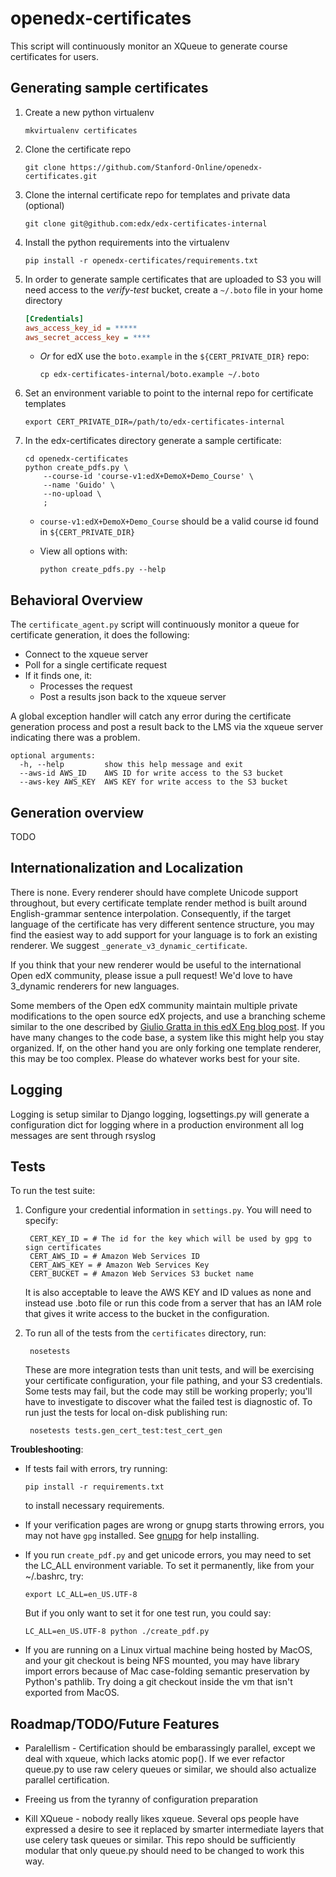 # openedx-certificates

This script will continuously monitor an XQueue to generate course
certificates for users.


Generating sample certificates
-------------------------

1. Create a new python virtualenv 
    ```shell
    mkvirtualenv certificates
    ```

2. Clone the certificate repo 
    ```shell
    git clone https://github.com/Stanford-Online/openedx-certificates.git
    ```

3. Clone the internal certificate repo for templates and private data (optional) 
    ```shell
    git clone git@github.com:edx/edx-certificates-internal
    ```

4. Install the python requirements into the virtualenv 
    ```shell
    pip install -r openedx-certificates/requirements.txt
    ```

5. In order to generate sample certificates that are uploaded to S3 you will need access to the _verify-test_ bucket, create a `~/.boto` file in your home directory
    ```ini
    [Credentials]
    aws_access_key_id = *****
    aws_secret_access_key = ****
    ```

    - *Or* for edX use the `boto.example` in the `${CERT_PRIVATE_DIR}` repo:

        ```shell
        cp edx-certificates-internal/boto.example ~/.boto
        ```

6. Set an environment variable to point to the internal repo for certificate templates 
    ```shell
    export CERT_PRIVATE_DIR=/path/to/edx-certificates-internal
    ```

7. In the edx-certificates directory generate a sample certificate:
    ```shell
    cd openedx-certificates
    python create_pdfs.py \
        --course-id 'course-v1:edX+DemoX+Demo_Course' \
        --name 'Guido' \
        --no-upload \
        ;
    ```

    - `course-v1:edX+DemoX+Demo_Course` should be a valid course id found in
      `${CERT_PRIVATE_DIR}`

    - View all options with:
        ```shell
        python create_pdfs.py --help
        ```

## Behavioral Overview

The `certificate_agent.py` script will continuously monitor a queue for 
certificate generation, it does the following:

* Connect to the xqueue server
* Poll for a single certificate request
* If it finds one, it:
  * Processes the request
  * Post a results json back to the xqueue server

A global exception handler will catch any error during the certificate
generation process and post a result back to the LMS via the xqueue server
indicating there was a problem.
    
    optional arguments:
      -h, --help         show this help message and exit
      --aws-id AWS_ID    AWS ID for write access to the S3 bucket
      --aws-key AWS_KEY  AWS KEY for write access to the S3 bucket


## Generation overview

TODO

## Internationalization and Localization

There is none. Every renderer should have complete Unicode support throughout,
but every certificate template render method is built around English-grammar
sentence interpolation. Consequently, if the target language of the certificate
has very different sentence structure, you may find the easiest way to add
support for your language is to fork an existing renderer. We suggest 
```_generate_v3_dynamic_certificate```.

If you think that your new renderer would be useful to the international Open
edX community, please issue a pull request! We'd love to have 3_dynamic
renderers for new languages.

Some members of the Open edX community maintain multiple private modifications
to the open source edX projects, and use a branching scheme similar to the one
described by [Giulio Gratta in this edX Eng blog
post](http://engineering.edx.org/2014/12/how-stanford-runs-its-own-fork/).  If
you have many changes to the code base, a system like this might help you stay
organized. If, on the other hand you are only forking one template renderer,
this may be too complex. Please do whatever works best for your site.

## Logging

Logging is setup similar to Django logging, logsettings.py
will generate a configuration dict for logging where in a production
environment all log messages are sent through rsyslog

## Tests

To run the test suite:

1. Configure your credential information in `settings.py`.  You will need to specify:

        CERT_KEY_ID = # The id for the key which will be used by gpg to sign certificates
        CERT_AWS_ID = # Amazon Web Services ID
        CERT_AWS_KEY = # Amazon Web Services Key
        CERT_BUCKET = # Amazon Web Services S3 bucket name

   It is also acceptable to leave the AWS KEY and ID values as none and instead
   use .boto file or run this code from a server that has an
   IAM role that gives it write access to the bucket in the configuration.

2. To run all of the tests from the `certificates` directory, run:

        nosetests

   These are more integration tests than unit tests, and will be exercising your 
   certificate configuration, your file pathing, and your S3 credentials.  Some tests
   may fail, but the code may still be working properly; you'll have to investigate to
   discover what the failed test is diagnostic of. To run just the tests for local 
   on-disk publishing run:

        nosetests tests.gen_cert_test:test_cert_gen


**Troubleshooting**: 

  * If tests fail with errors, try running:
     ```shell
     pip install -r requirements.txt
     ```
    to install necessary requirements.  

  * If your verification pages are wrong or gnupg starts throwing errors, you
    may not have `gpg` installed. See [gnupg](http://www.gnupg.org/) for help
    installing.

  * If you run `create_pdf.py` and get unicode errors, you may need to set the
    LC_ALL environment variable. To set it permanently, like from your 
    ~/.bashrc, try:
    ```shell
    export LC_ALL=en_US.UTF-8
    ```
    But if you only want to set it for one test run, you could say:
    ```shell
    LC_ALL=en_US.UTF-8 python ./create_pdf.py
    ```

  * If you are running on a Linux virtual machine being hosted by MacOS, and
    your git checkout is being NFS mounted, you may have library import errors
    because of Mac case-folding semantic preservation by Python's pathlib. Try
    doing a git checkout inside the vm that isn't exported from MacOS.

## Roadmap/TODO/Future Features

* Paralellism - Certification should be embarassingly parallel, except we deal
  with xqueue, which lacks atomic pop(). If we ever refactor queue.py to use
  raw celery queues or similar, we should also actualize parallel
  certification.

* Freeing us from the tyranny of configuration preparation

* Kill XQueue - nobody really likes xqueue. Several ops people have expressed a
  desire to see it replaced by smarter intermediate layers that use celery task
  queues or similar. This repo should be sufficiently modular that only
  queue.py should need to be changed to work this way.
